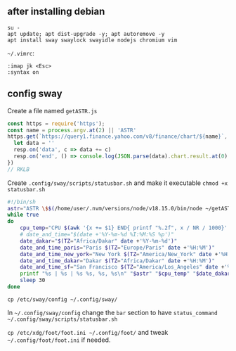 
## after installing debian

```
su -
apt update; apt dist-upgrade -y; apt autoremove -y
apt install sway swaylock swayidle nodejs chromium vim
```

`~/.vimrc`: 
```
:imap jk <Esc>
:syntax on
```

## config sway

Create a file named `getASTR.js`
```javascript
const https = require('https');
const name = process.argv.at(2) || 'ASTR'
https.get(`https://query1.finance.yahoo.com/v8/finance/chart/${name}`, resp => {
  let data = ''
  resp.on('data', c => data += c)
  resp.on('end', () => console.log(JSON.parse(data).chart.result.at(0).meta.regularMarketPrice))
})
// RKLB
```

Create `.config/sway/scripts/statusbar.sh` and make it executable `chmod +x statusbar.sh`

```bash
#!/bin/sh
astr="ASTR \$$(/home/user/.nvm/versions/node/v18.15.0/bin/node ~/getASTR.js)"
while true
do
    cpu_temp="CPU $(awk '{x += $1} END{ printf "%.2f", x / NR / 1000}' /sys/class/thermal/thermal_zone*/temp)°C"
    # date_and_time="$(date +'%Y-%m-%d %I:%M:%S %p')"
    date_dakar="$(TZ="Africa/Dakar" date +'%Y-%m-%d')"
    date_and_time_paris="Paris $(TZ="Europe/Paris" date +'%H:%M')"
    date_and_time_new_york="New York $(TZ="America/New_York" date +'%H:%M')"
    date_and_time_dakar="Dakar $(TZ="Africa/Dakar" date +'%H:%M')"
    date_and_time_sf="San Francisco $(TZ="America/Los_Angeles" date +'%H:%M')"
    printf "%s | %s | %s %s, %s, %s\n" "$astr" "$cpu_temp" "$date_dakar" "$date_and_time_paris" "$date_and_time_dakar" "$date_and_time_sf"
    sleep 30
done
```

`cp /etc/sway/config ~/.config/sway/`

In `~/.config/sway/config` change the `bar` section to have `status_command ~/.config/sway/scripts/statusbar.sh`

`cp /etc/xdg/foot/foot.ini ~/.config/foot/` and tweak `~/.config/foot/foot.ini` if needed.

